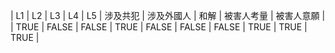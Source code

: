 | L1 | L2 | L3 | L4 | L5 | 涉及共犯 | 涉及外國人 | 和解 | 被害人考量 | 被害人意願 |
| TRUE | FALSE | FALSE | TRUE | FALSE | FALSE | FALSE | TRUE | TRUE | TRUE |